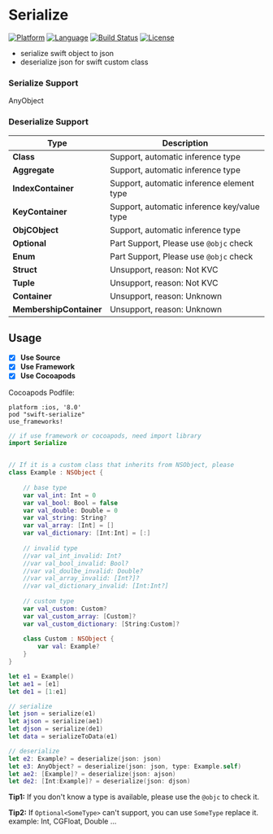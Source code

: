 # Serialize 
[![Platform](http://img.shields.io/badge/platform-ios-blue.svg?style=flat
)](https://developer.apple.com/iphone/index.action)
[![Language](http://img.shields.io/badge/language-swift-brightgreen.svg?style=flat
)](https://developer.apple.com/swift)
[![Build Status](https://travis-ci.org/sagesse-cn/swift-serialize.svg?branch=swift-1.2)](https://travis-ci.org/sagesse-cn/swift-serialize)
[![License](http://img.shields.io/badge/license-MIT-lightgrey.svg?style=flat
)](http://mit-license.org)

* serialize swift object to json
* deserialize json for swift custom class

### Serialize Support
AnyObject

### Deserialize Support
Type 					| Description
----------------------- | -----------------------------------------------
**Class**				| Support, automatic inference type
**Aggregate**			| Support, automatic inference type
**IndexContainer**		| Support, automatic inference element type
**KeyContainer**		| Support, automatic inference key/value type
**ObjCObject**			| Support, automatic inference type
**Optional**			| Part Support, Please use `@objc` check
**Enum**				| Part Support, Please use `@objc` check
**Struct**				| Unsupport, reason: Not KVC
**Tuple**				| Unsupport, reason: Not KVC
**Container**			| Unsupport, reason: Unknown
**MembershipContainer**	| Unsupport, reason: Unknown

## Usage

* [X] **Use Source**
* [X] **Use Framework** 
* [X] **Use Cocoapods** 

Cocoapods Podfile: 
```Shell
platform :ios, '8.0'
pod "swift-serialize"
use_frameworks!
```

```swift
// if use framework or cocoapods, need import library
import Serialize


// If it is a custom class that inherits from NSObject, please
class Example : NSObject {
    
    // base type
    var val_int: Int = 0
    var val_bool: Bool = false
    var val_double: Double = 0
    var val_string: String?
    var val_array: [Int] = []
    var val_dictionary: [Int:Int] = [:]
    
    // invalid type
    //var val_int_invalid: Int?
    //var val_bool_invalid: Bool?
    //var val_doulbe_invalid: Double?
    //var val_array_invalid: [Int?]?
    //var val_dictionary_invalid: [Int:Int?]
    
    // custom type
    var val_custom: Custom?
    var val_custom_array: [Custom]?
    var val_custom_dictionary: [String:Custom]?
    
    class Custom : NSObject {
        var val: Example?
    }
}

let e1 = Example()
let ae1 = [e1]
let de1 = [1:e1]

// serialize
let json = serialize(e1)
let ajson = serialize(ae1)
let djson = serialize(de1)
let data = serializeToData(e1)

// deserialize
let e2: Example? = deserialize(json: json)
let e3: AnyObject? = deserialize(json: json, type: Example.self)
let ae2: [Example]? = deserialize(json: ajson)
let de2: [Int:Example]? = deserialize(json: djson)

```

**Tip1:** If you don't know a type is available, please use the `@objc` to check it. 

**Tip2:** If `Optional<SomeType>` can't support, you can use `SomeType` replace it. example: Int, CGFloat, Double ...
